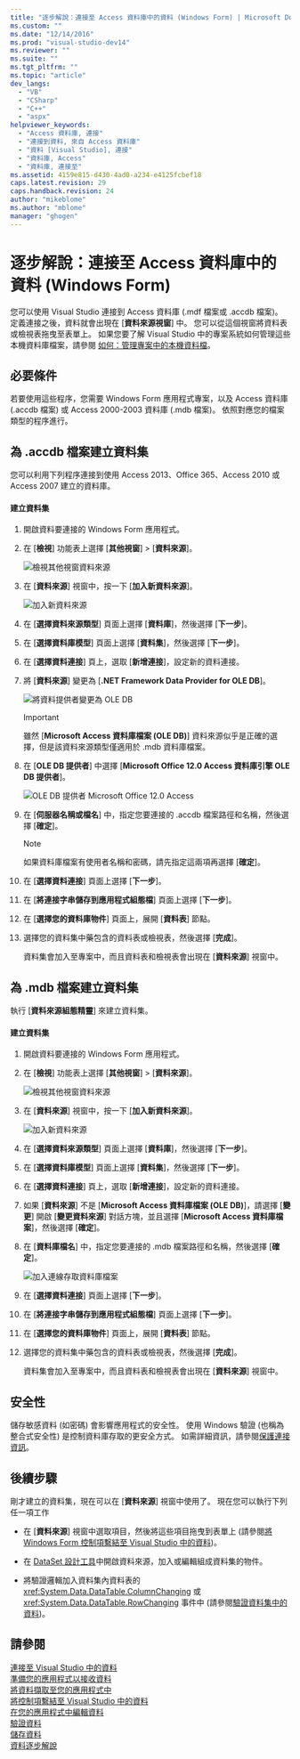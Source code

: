 ```yaml
---
title: "逐步解說：連接至 Access 資料庫中的資料 (Windows Form) | Microsoft Docs"
ms.custom: ""
ms.date: "12/14/2016"
ms.prod: "visual-studio-dev14"
ms.reviewer: ""
ms.suite: ""
ms.tgt_pltfrm: ""
ms.topic: "article"
dev_langs: 
  - "VB"
  - "CSharp"
  - "C++"
  - "aspx"
helpviewer_keywords: 
  - "Access 資料庫, 連接"
  - "連接到資料, 來自 Access 資料庫"
  - "資料 [Visual Studio], 連接"
  - "資料庫, Access"
  - "資料庫, 連接至"
ms.assetid: 4159e815-d430-4ad0-a234-e4125fcbef18
caps.latest.revision: 29
caps.handback.revision: 24
author: "mikeblome"
ms.author: "mblome"
manager: "ghogen"
---
```

# 逐步解說：連接至 Access 資料庫中的資料 (Windows Form)
您可以使用 Visual Studio 連接到 Access 資料庫 \(.mdf 檔案或 .accdb 檔案\)。  定義連接之後，資料就會出現在 \[**資料來源視窗**\] 中。  您可以從這個視窗將資料表或檢視表拖曳至表單上。  如果您要了解 Visual Studio 中的專案系統如何管理這些本機資料庫檔案，請參閱 [如何：管理專案中的本機資料檔](../data-tools/how-to-manage-local-data-files-in-your-project.md)。  
  
## 必要條件  
 若要使用這些程序，您需要 Windows Form 應用程式專案，以及 Access 資料庫 \(.accdb 檔案\) 或 Access 2000\-2003 資料庫 \(.mdb 檔案\)。  依照對應您的檔案類型的程序進行。  
  
## 為 .accdb 檔案建立資料集  
 您可以利用下列程序連接到使用 Access 2013、Office 365、Access 2010 或 Access 2007 建立的資料庫。  
  
#### 建立資料集  
  
1.  開啟資料要連接的 Windows Form 應用程式。  
  
2.  在 \[**檢視**\] 功能表上選擇 \[**其他視窗**\] \> \[**資料來源**\]。  
  
     ![檢視其他視窗資料來源](~/data-tools/media/viewdatasources.png "ViewDataSources")  
  
3.  在 \[**資料來源**\] 視窗中，按一下 \[**加入新資料來源**\]。  
  
     ![加入新資料來源](~/data-tools/media/dataaddnewdatasource.png "dataAddNewDataSource")  
  
4.  在 \[**選擇資料來源類型**\] 頁面上選擇 \[**資料庫**\]，然後選擇 \[**下一步**\]。  
  
5.  在 \[**選擇資料庫模型**\] 頁面上選擇 \[**資料集**\]，然後選擇 \[**下一步**\]。  
  
6.  在 \[**選擇資料連接**\] 頁上，選取 \[**新增連接**\]，設定新的資料連接。  
  
7.  將 \[**資料來源**\] 變更為 \[**.NET Framework Data Provider for OLE DB**\]。  
  
     ![將資料提供者變更為 OLE DB](../data-tools/media/datachangedatasourceoledb.png "dataChangeDataSourceOLEDB")  
  
    > [!IMPORTANT]
    >  雖然 \[**Microsoft Access 資料庫檔案 \(OLE DB\)**\] 資料來源似乎是正確的選擇，但是該資料來源類型僅適用於 .mdb 資料庫檔案。  
  
8.  在 \[**OLE DB 提供者**\] 中選擇 \[**Microsoft Office 12.0 Access 資料庫引擎 OLE DB 提供者**\]。  
  
     ![OLE DB 提供者 Microsoft Office 12.0 Access](../data-tools/media/dataoledbprovideroffice12access.png "dataOLEDBProviderOffice12Access")  
  
9. 在 \[**伺服器名稱或檔名**\] 中，指定您要連接的 .accdb 檔案路徑和名稱，然後選擇 \[**確定**\]。  
  
    > [!NOTE]
    >  如果資料庫檔案有使用者名稱和密碼，請先指定這兩項再選擇 \[**確定**\]。  
  
10. 在 \[**選擇資料連接**\] 頁面上選擇 \[**下一步**\]。  
  
11. 在 \[**將連接字串儲存到應用程式組態檔**\] 頁面上選擇 \[**下一步**\]。  
  
12. 在 \[**選擇您的資料庫物件**\] 頁面上，展開 \[**資料表**\] 節點。  
  
13. 選擇您的資料集中藥包含的資料表或檢視表，然後選擇 \[**完成**\]。  
  
     資料集會加入至專案中，而且資料表和檢視表會出現在 \[**資料來源**\] 視窗中。  
  
## 為 .mdb 檔案建立資料集  
 執行 \[**資料來源組態精靈**\] 來建立資料集。  
  
#### 建立資料集  
  
1.  開啟資料要連接的 Windows Form 應用程式。  
  
2.  在 \[**檢視**\] 功能表上選擇 \[**其他視窗**\] \> \[**資料來源**\]。  
  
     ![檢視其他視窗資料來源](~/data-tools/media/viewdatasources.png "ViewDataSources")  
  
3.  在 \[**資料來源**\] 視窗中，按一下 \[**加入新資料來源**\]。  
  
     ![加入新資料來源](~/data-tools/media/dataaddnewdatasource.png "dataAddNewDataSource")  
  
4.  在 \[**選擇資料來源類型**\] 頁面上選擇 \[**資料庫**\]，然後選擇 \[**下一步**\]。  
  
5.  在 \[**選擇資料庫模型**\] 頁面上選擇 \[**資料集**\]，然後選擇 \[**下一步**\]。  
  
6.  在 \[**選擇資料連接**\] 頁上，選取 \[**新增連接**\]，設定新的資料連接。  
  
7.  如果 \[**資料來源**\] 不是 \[**Microsoft Access 資料庫檔案 \(OLE DB\)**\]，請選擇 \[**變更**\] 開啟 \[**變更資料來源**\] 對話方塊，並且選擇 \[**Microsoft Access 資料庫檔案**\]，然後選擇 \[**確定**\]。  
  
8.  在 \[**資料庫檔名**\] 中，指定您要連接的 .mdb 檔案路徑和名稱，然後選擇 \[**確定**\]。  
  
     ![加入連線存取資料庫檔案](../data-tools/media/dataaddconnectionaccessmdb.png "dataAddConnectionAccessMDB")  
  
9. 在 \[**選擇資料連接**\] 頁面上選擇 \[**下一步**\]。  
  
10. 在 \[**將連接字串儲存到應用程式組態檔**\] 頁面上選擇 \[**下一步**\]。  
  
11. 在 \[**選擇您的資料庫物件**\] 頁面上，展開 \[**資料表**\] 節點。  
  
12. 選擇您的資料集中藥包含的資料表或檢視表，然後選擇 \[**完成**\]。  
  
     資料集會加入至專案中，而且資料表和檢視表會出現在 \[**資料來源**\] 視窗中。  
  
## 安全性  
 儲存敏感資料 \(如密碼\) 會影響應用程式的安全性。  使用 Windows 驗證 \(也稱為整合式安全性\) 是控制資料庫存取的更安全方式。  如需詳細資訊，請參閱[保護連接資訊](../Topic/Protecting%20Connection%20Information.md)。  
  
## 後續步驟  
 剛才建立的資料集，現在可以在 \[**資料來源**\] 視窗中使用了。  現在您可以執行下列任一項工作  
  
-   在 \[**資料來源**\] 視窗中選取項目，然後將這些項目拖曳到表單上 \(請參閱[將 Windows Form 控制項繫結至 Visual Studio 中的資料](../data-tools/bind-windows-forms-controls-to-data-in-visual-studio.md)\)。  
  
-   在 [DataSet 設計工具](../data-tools/creating-and-editing-typed-datasets.md)中開啟資料來源，加入或編輯組成資料集的物件。  
  
-   將驗證邏輯加入資料集內資料表的 <xref:System.Data.DataTable.ColumnChanging> 或 <xref:System.Data.DataTable.RowChanging> 事件中 \(請參閱[驗證資料集中的資料](../data-tools/validate-data-in-datasets.md)\)。  
  
## 請參閱  
 [連接至 Visual Studio 中的資料](../data-tools/connecting-to-data-in-visual-studio.md)   
 [準備您的應用程式以接收資料](../Topic/Preparing%20Your%20Application%20to%20Receive%20Data.md)   
 [將資料擷取至您的應用程式中](../data-tools/fetching-data-into-your-application.md)   
 [將控制項繫結至 Visual Studio 中的資料](../data-tools/bind-controls-to-data-in-visual-studio.md)   
 [在您的應用程式中編輯資料](../data-tools/editing-data-in-your-application.md)   
 [驗證資料](../Topic/Validating%20Data.md)   
 [儲存資料](../data-tools/saving-data.md)   
 [資料逐步解說](../Topic/Data%20Walkthroughs.md)